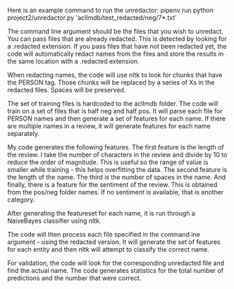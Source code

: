 Here is an example command to run the unredactor:
pipenv run python project2/unredactor.py 'aclImdb/test_redacted/neg/7*.txt'

The command line argument should be the files that you wish to unredact.  You can pass files that are already redacted.  This is detected by looking for a .redacted extension.  If you pass files that have not been redacted yet, the code will automatically redact names from the files and store the results in the same location with a .redacted extension.

When redacting names, the code will use nltk to look for chunks that have the PERSON tag.  Those chunks will be replaced by a series of Xs in the redacted files.  Spaces will be preserved.

The set of training files is hardcoded to the aclImdb folder.  The code will train on a set of files that is half neg and half pos.  It will parse each file for PERSON names and then generate a set of features for each name.  If there are multiple names in a review, it will generate features for each name separately.

My code generates the following features.  The first feature is the length of the review.  I take the number of characters in the review and divide by 10 to reduce the order of magnitude.  This is useful so the range of value is smaller while training - this helps overfitting the data.  The second feature is the length of the name.  The third is the number of spaces in the name.  And finally, there is a feature for the sentiment of the review.  This is obtained from the pos/neg folder names.  If no sentiment is available, that is another category.

After generating the featureset for each name, it is run through a NaiveBayes classifier using nltk.  

The code will then process each file specified in the command ine argument - using the redacted version.  It will generate the set of features for each entity and then nltk will attempt to classify the correct name.

For validation, the code will look for the corresponding unredacted file and find the actual name.  The code generates statistics for the total number of predictions and the number that were correct.
